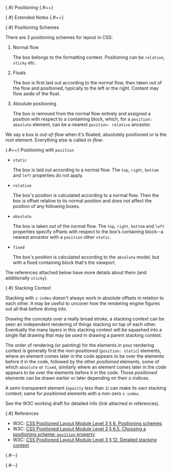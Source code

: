
{.#} Positioning
{.#++}

{.#} Extended Notes
{.#++}

{.#} Positioning Schemes

There are 3 positioning schemes for layout in CSS:

1. Normal flow

    The box belongs to the formatting context. Positioning can be `relative`, `sticky` etc.

1. Floats

    The box is first laid out according to the normal flow, then taken out of the flow and positioned, typically to the left or the right. Content may flow aside of the float.

1. Absolute positioning

    The box is removed from the normal flow entirely and assigned a position with respect to a containing block, which, for a `position: absolute` element, can be a nearest `position: relative` ancestor.

We say a box is *out-of-flow* when it's floated, absolutely positioned or is the root element. Everything else is called *in-flow*.

{.#++} Positioning with `position`

- `static`

    The box is laid out according to a normal flow. The `top`, `right`, `bottom` and `left` properties do not apply.

- `relative`

    The box's position is calculated according to a normal flow. Then the box is offset relative to its normal position and *does not* affect the position of any following boxes.

- `absolute`

    The box is taken out of the normal flow. The `top`, `right`, `bottom` and `left` properties specify offsets with respect to the box’s containing block--a nearest ancestor with a `position` other `static`.

- `fixed`

    The box's position is calculated according to the `absolute` model, but with a fixed containing block that's the viewport.

The references attached below have more details about them (and additionally `sticky`).

{.#} Stacking Context

Stacking with `z-index` doesn't always work in absolute offsets in relation to each other. It may be useful to uncover how the rendering engine figures out all that before diving into.

Drawing the concepts over a really broad stroke, a stacking context can be seen an independent rendering of things stacking on top of each other. Eventually the many layers in this stacking context will be squashed into a single flat drawing that may be used in drawing a parent stacking context.

The order of rendering (or painting) for the elements in your rendering context is generally first the *non-positioned* (`position: static`) elements, where an element comes later in the code appears to be over the elements before it in the code, followed by the other *positioned* elements, some of which `absolute` or `fixed`, similarly where an element comes later in the code appears to be over the elements before it in the code. Those *positioned* elements can be drawn earlier or later depending on their z-indices.

A semi-transparent element (`opacity` less than `1`) can make its own stacking context; same for *positioned* elements with a non-zero `z-index`.

See the W3C working draft for detailed info (link attached in references).

{.#} References

- W3C: [CSS Positioned Layout Module Level 3 § 6. Positioning schemes](https://www.w3.org/TR/css-position-3/#pos-sch)
- W3C: [CSS Positioned Layout Module Level 3 § 6.5. Choosing a positioning scheme: `position` property](https://www.w3.org/TR/css-position-3/#position-property)
- W3C: [CSS Positioned Layout Module Level 3 § 12. Detailed stacking context](https://www.w3.org/TR/css-position-3/#det-stacking-context)

{.#--}

{.#--}
